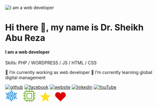 ![I am  a web developer ](https://media-exp2.licdn.com/dms/image/C4D16AQE-wpqe9kwnCQ/profile-displaybackgroundimage-shrink_200_800/0/1656719149186?e=1661990400&v=beta&t=LG9hSSZNE4CgR2hRSn52vCM5IIHBGaZtLNYfR2J8uAQ)

# Hi there 👋, my name is Dr. Sheikh Abu Reza
#### I am  a web developer 
Skills: PHP / WORDPRESS / JS / HTML / CSS

 🔭 I’m currently working as web developer
 🌱 I’m currently learning global digital management
 
[<img src='https://cdn.jsdelivr.net/npm/simple-icons@3.0.1/icons/github.svg' alt='github' height='30'>](https://github.com/reza-iist)   [<img src='https://cdn.jsdelivr.net/npm/simple-icons@3.0.1/icons/facebook.svg' alt='facebook' height='30'>](https://www.facebook.com/iistofficial)  [<img src='https://cdn.jsdelivr.net/npm/simple-icons@3.0.1/icons/icloud.svg' alt='website' height='30'>](https://iist-mirpur.edu.bd) 
[<img src='https://cdn.jsdelivr.net/npm/simple-icons@3.0.1/icons/linkedin.svg' alt='linkedin' height='30'>](https://www.linkedin.com/in/sheikh-abu-reza-068ab43b/?lipi=urn%3Ali%3Apage%3Ad_flagship3_feed%3BAxdwyeO4RGWGsg9nu292eA%3D%3D)
[<img src='https://cdn.jsdelivr.net/npm/simple-icons@3.0.1/icons/youtube.svg' alt='YouTube' height='30'>](https://studio.youtube.com/channel/UC0MlrhK6shN0HetYQjbDeIw/videos/upload?filter=%5B%5D&sort=%7B%22columnType%22%3A%22date%22%2C%22sortOrder%22%3A%22DESCENDING%22%7D)
<br><a href='https://archiveprogram.github.com/'><img src='https://raw.githubusercontent.com/acervenky/animated-github-badges/master/assets/acbadge.gif' width='40' height='40'></a> 
<a href='https://docs.github.com/en/developers'><img src='https://raw.githubusercontent.com/acervenky/animated-github-badges/master/assets/devbadge.gif' width='40' height='40'></a> <a href='https://stars.github.com/'><img src='https://raw.githubusercontent.com/acervenky/animated-github-badges/master/assets/starbadge.gif' width='35' height='35'></a> <a href='https://docs.github.com/en/github/supporting-the-open-source-community-with-github-sponsors'><img src='https://raw.githubusercontent.com/acervenky/animated-github-badges/master/assets/sponsorbadge.gif' width='35' height='35'></a>
